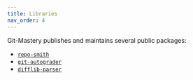 ```yaml
---
title: Libraries
nav_order: 4
---
```


Git-Mastery publishes and maintains several public packages:

- [`repo-smith`](https://github.com/git-mastery/repo-smith)
- [`git-autograder`](https://github.com/git-mastery/git-autograder)
- [`difflib-parser`](https://github.com/git-mastery/difflib-parser)
